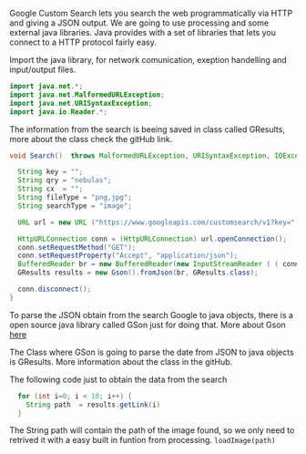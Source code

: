 Google Custom Search lets you search the web programmatically via HTTP and giving a JSON output.
We are going to use processing and some external java libraries. Java provides with a set of libraries that lets you connect to a HTTP protocol fairly easy.

Import the java library, for network comunication, exeption handelling and input/output files.

```java
import java.net.*;
import java.net.MalformedURLException;
import java.net.URISyntaxException;
import java.io.Reader.*;
```

The information from the search is beeing saved in class called GResults, more about the class check the gitHub link.

```java
void Search()  throws MalformedURLException, URISyntaxException, IOException {

  String key = "";
  String qry = "nebulas"; 
  String cx  = "";
  String fileType = "png,jpg";
  String searchType = "image";

  URL url = new URL ("https://www.googleapis.com/customsearch/v1?key=" +key+ "&cx=" +cx+ "&q=" +qry+"&fileType="+fileType+"&searchType="+searchType+"&alt=json");

  HttpURLConnection conn = (HttpURLConnection) url.openConnection();
  conn.setRequestMethod("GET");
  conn.setRequestProperty("Accept", "application/json");
  BufferedReader br = new BufferedReader(new InputStreamReader ( ( conn.getInputStream() ) ) );
  GResults results = new Gson().fromJson(br, GResults.class);

  conn.disconnect();
}
```
To parse the JSON obtain from the search Google to java objects, there is a open source java library called GSon just for doing that. More about Gson [here](https://code.google.com/p/google-gson/)  

The Class where GSon is going to parse the date from JSON to java objects is GResults. More information about the class in the gitHub.

The following code just to obtain the data from the search
```java
  for (int i=0; i < 10; i++) {
    String path  = results.getLink(i)
  }
```
The String path will contain the path of the image found, so we only need to retrived it with a easy built in funtion from processing. `loadImage(path)`

